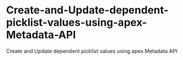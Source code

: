 # Create-and-Update-dependent-picklist-values-using-apex-Metadata-API
Create and Update dependent picklist values using apex Metadata API
